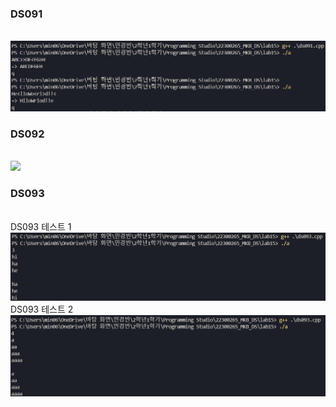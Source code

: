 <h3>DS091</h3> <br>
<img src = "https://github.com/min06150315/22300265_MKB_DS/blob/main/lab15/result/DS091.png"> <br>

<h3>DS092</h3> <br>
<img src = "https://github.com/min06150315/22300265_MKB_DS/blob/main/lab14/result/DS092.png"> <br>

<h3>DS093</h3> <br>
DS093 테스트 1  <br>
<img src = "https://github.com/min06150315/22300265_MKB_DS/blob/main/lab15/result/DS093_1.png"> <br>
DS093 테스트 2  <br>
<img src = "https://github.com/min06150315/22300265_MKB_DS/blob/main/lab15/result/DS093_2.png"> <br>
